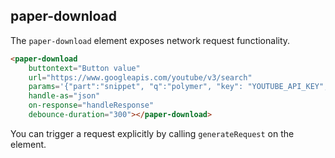 


## paper-download

The `paper-download` element exposes network request functionality.

```html
<paper-download
    buttontext="Button value"
    url="https://www.googleapis.com/youtube/v3/search"
    params='{"part":"snippet", "q":"polymer", "key": "YOUTUBE_API_KEY", "type": "video"}'
    handle-as="json"
    on-response="handleResponse"
    debounce-duration="300"></paper-download>
```


You can trigger a request explicitly by calling `generateRequest` on the
element.
